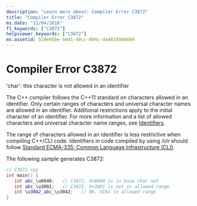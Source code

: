 ```yaml
---
description: "Learn more about: Compiler Error C3872"
title: "Compiler Error C3872"
ms.date: "11/04/2016"
f1_keywords: ["C3872"]
helpviewer_keywords: ["C3872"]
ms.assetid: 519e95be-5641-40cc-894c-da4819506604
---
```

# Compiler Error C3872

'char': this character is not allowed in an identifier

The C++ compiler follows the C++11 standard on characters allowed in an identifier. Only certain ranges of characters and universal character names are allowed in an identifier. Additional restrictions apply to the initial character of an identifier. For more information and a list of allowed characters and universal character name ranges, see [Identifiers](../../cpp/identifiers-cpp.md).

The range of characters allowed in an identifier is less restrictive when compiling C++/CLI code. Identifiers in code compiled by using /clr should follow  [Standard ECMA-335: Common Language Infrastructure (CLI)](https://www.ecma-international.org/publications/standards/Ecma-335.htm).

The following sample generates C3872:

```cpp
// C3872.cpp
int main() {
   int abc_\u0040;   // C3872, U+0040 is in base char set
   int abc_\u3001;   // C3872, U+3001 is not in allowed range
   int \u30A2_abc_\u3042;   // OK, UCNs in allowed range
}
```
